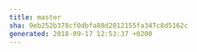 ```yaml
---
title: master
sha: 9eb252b378cf0dbfa88d2012155fa347c8d5162c
generated: 2018-09-17 12:53:37 +0200
---
```

